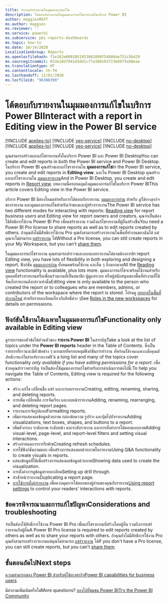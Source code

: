 ```yaml
---
title: ทำงานกับรายงานในมุมมองการแก้ไข
description: โต้ตอบกับรายงานในมุมมองการแก้ไขรายงานในบริการ Power BI
author: maggiesMSFT
ms.author: maggies
ms.reviewer: ''
ms.service: powerbi
ms.subservice: pbi-reports-dashboards
ms.topic: how-to
ms.date: 10/14/2020
LocalizationGroup: Reports
ms.openlocfilehash: f1e162e0002051853081898f548864e751c5b429
ms.sourcegitcommit: 653e18d7041d3dd1cf7a38010372366975a98eae
ms.translationtype: HT
ms.contentlocale: th-TH
ms.lasthandoff: 12/01/2020
ms.locfileid: "96388390"
---
```

# <a name="interact-with-a-report-in-editing-view-in-the-power-bi-service"></a><span data-ttu-id="32637-103">โต้ตอบกับรายงานในมุมมองการแก้ไขในบริการ Power BI</span><span class="sxs-lookup"><span data-stu-id="32637-103">Interact with a report in Editing view in the Power BI service</span></span>

<span data-ttu-id="32637-104">[!INCLUDE [applies-to](../includes/applies-to.md)] [!INCLUDE [yes-service](../includes/yes-service.md)] [!INCLUDE [no-desktop](../includes/no-desktop.md)]</span><span class="sxs-lookup"><span data-stu-id="32637-104">[!INCLUDE [applies-to](../includes/applies-to.md)] [!INCLUDE [yes-service](../includes/yes-service.md)] [!INCLUDE [no-desktop](../includes/no-desktop.md)]</span></span>

<span data-ttu-id="32637-105">คุณสามารถสร้างและแก้ไขรายงานทั้งในบริการ Power BI และ Power BI Desktop</span><span class="sxs-lookup"><span data-stu-id="32637-105">You can create and edit reports in both the Power BI service and Power BI Desktop.</span></span> <span data-ttu-id="32637-106">ในบริการ Power BI คุณสร้างและแก้ไขรายงานใน **มุมมองการแก้ไข**</span><span class="sxs-lookup"><span data-stu-id="32637-106">In the Power BI service, you create and edit reports in **Editing view**.</span></span> <span data-ttu-id="32637-107">และใน Power BI Desktop คุณสร้างและแก้ไขรายงานใน [มุมมองรายงาน](desktop-report-view.md)</span><span class="sxs-lookup"><span data-stu-id="32637-107">And in Power BI Desktop, you create and edit reports in [Report view](desktop-report-view.md).</span></span> <span data-ttu-id="32637-108">บทความนี้ครอบคลุมถึงมุมมองการแก้ไขในบริการ Power BI</span><span class="sxs-lookup"><span data-stu-id="32637-108">This article covers Editing view in the Power BI service.</span></span> 

<span data-ttu-id="32637-109">บริการ Power BI มีสองโหมดสำหรับการโต้ตอบกับรายงาน: [มุมมองการอ่าน](../consumer/end-user-reading-view.md) สำหรับ *ผู้ใช้ทางธุรกิจ* ของรายงาน และมุมมองการแก้ไขสำหรับเจ้าของและผู้สร้างรายงาน</span><span class="sxs-lookup"><span data-stu-id="32637-109">The Power BI service has two different modes for interacting with reports: [Reading view](../consumer/end-user-reading-view.md) for report *business users* and Editing view for report owners and creators.</span></span>  <span data-ttu-id="32637-110">คุณจำเป็นต้องใช้สิทธิการใช้งาน Power BI Pro เพื่อแชร์รายงาน รวมถึงแก้ไขรายงานที่ผู้อื่นสร้างขึ้น</span><span class="sxs-lookup"><span data-stu-id="32637-110">You need a Power BI Pro license to share reports as well as to edit reports created by others.</span></span> <span data-ttu-id="32637-111">ถ้าคุณยังไม่มีสิทธิการใช้งาน Pro คุณยังสามารถสร้างรายงานในพื้นที่ทำงานของฉันได้ แต่คุณจะไม่สามารถ [แชร์รายงาน](../collaborate-share/service-share-reports.md) ได้</span><span class="sxs-lookup"><span data-stu-id="32637-111">Without a Pro license, you can still create reports in your My Workspace, but you can't [share them](../collaborate-share/service-share-reports.md).</span></span>

<span data-ttu-id="32637-112">ในมุมมองการแก้ไขรายงาน คุณสามารถสำรวจและออกแบบรายงานได้ตามต้องการ</span><span class="sxs-lookup"><span data-stu-id="32637-112">In report Editing view, you have lots of flexibility in both exploring and designing a report.</span></span> <span data-ttu-id="32637-113">ฟังก์ชัน [มุมมองการอ่าน](../consumer/end-user-reading-view.md) ทั้งหมดพร้อมใช้งาน และอื่น ๆ อีกมากมาย</span><span class="sxs-lookup"><span data-stu-id="32637-113">All the [Reading view](../consumer/end-user-reading-view.md) functionality is available, plus lots more.</span></span> <span data-ttu-id="32637-114">มุมมองการแก้ไขจะพร้อมใช้งานสำหรับบุคคลที่สร้างรายงานหรือเพื่อนร่วมงานที่เป็นสมาชิก ผู้ดูแลระบบ หรือผู้สนับสนุนของพื้นที่ทำงานที่ใช้จัดเก็บรายงานดังกล่าวเท่านั้น</span><span class="sxs-lookup"><span data-stu-id="32637-114">Editing view is only available to the person who created the report or to colleagues who are members, admins, or contributors of the workspace where the report is stored.</span></span> <span data-ttu-id="32637-115">โปรดดู [บทบาทในพื้นที่ทำงานใหม่](../collaborate-share/service-new-workspaces.md#roles-in-the-new-workspaces) สำหรับรายละเอียดเกี่ยวกับสิทธิ์ต่าง ๆ</span><span class="sxs-lookup"><span data-stu-id="32637-115">See [Roles in the new workspaces](../collaborate-share/service-new-workspaces.md#roles-in-the-new-workspaces) for details on permissions.</span></span>

## <a name="functionality-only-available-in-editing-view"></a><span data-ttu-id="32637-116">ฟังก์ชันใช้งานได้เฉพาะในมุมมองการแก้ไข</span><span class="sxs-lookup"><span data-stu-id="32637-116">Functionality only available in Editing view</span></span>
<span data-ttu-id="32637-117">ดูรายการของหัวข้อใต้ส่วนหัวของ **รายงาน Power BI** ในสารบัญ</span><span class="sxs-lookup"><span data-stu-id="32637-117">Take a look at the list of topics under the **Power BI reports** header in the Table of Contents.</span></span> <span data-ttu-id="32637-118">ซึ่งเป็นรายการที่ยาวและมีหัวข้อต่าง ๆ มากมายที่ครอบคลุมฟังก์ชันการทำงาน *ที่พร้อมใช้งานเฉพาะเมื่อคุณมีสิทธิ์การแก้ไขสำหรับรายงาน*</span><span class="sxs-lookup"><span data-stu-id="32637-118">It's a long list and many of the topics cover functionality *only available if you have editing permissions for a report*.</span></span>  <span data-ttu-id="32637-119">เพื่อช่วยคุณสำรวจสารบัญ จำเป็นต้องใช้มุมมองการแก้ไขสำหรับการดำเนินการต่อไปนี้:</span><span class="sxs-lookup"><span data-stu-id="32637-119">To help you navigate the Table of Contents, Editing view is required for the following actions:</span></span>

* <span data-ttu-id="32637-120">สร้าง แก้ไข เปลี่ยนชื่อ แชร์ และการลบรายงาน</span><span class="sxs-lookup"><span data-stu-id="32637-120">Creating, editing, renaming, sharing, and deleting reports.</span></span>
* <span data-ttu-id="32637-121">การเพิ่ม เปลี่ยนชื่อ การจัดเรียง และลบหน้ารายงาน</span><span class="sxs-lookup"><span data-stu-id="32637-121">Adding, renaming, rearranging, and deleting report pages.</span></span>
* <span data-ttu-id="32637-122">รายงานการจัดรูปแบบ</span><span class="sxs-lookup"><span data-stu-id="32637-122">Formatting reports.</span></span>
* <span data-ttu-id="32637-123">เพิ่มการแสดงผลข้อมูลด้วยภาพ กล่องข้อความ รูปร่าง และปุ่มไปยังรายงาน</span><span class="sxs-lookup"><span data-stu-id="32637-123">Adding visualizations, text boxes, shapes, and buttons to a report.</span></span>
* <span data-ttu-id="32637-124">เพิ่มตัวกรอง ระดับภาพ ระดับหน้า และระดับรายงาน และการตั้งค่าการโต้ตอบแบบภาพ</span><span class="sxs-lookup"><span data-stu-id="32637-124">Adding visual-level, page-level, and report-level filters and setting visual interactions.</span></span>
* <span data-ttu-id="32637-125">สร้างกำหนดการการรีเฟรช</span><span class="sxs-lookup"><span data-stu-id="32637-125">Creating refresh schedules.</span></span>
* <span data-ttu-id="32637-126">การใช้ฟังก์ชันถามตอบ เพื่อสร้างการแสดงผลด้วยภาพในรายงาน</span><span class="sxs-lookup"><span data-stu-id="32637-126">Using Q&A functionality to create visuals in reports.</span></span>
* <span data-ttu-id="32637-127">แสดงข้อมูลที่ใช้เพื่อสร้างการแสดงผลข้อมูลด้วยภาพ</span><span class="sxs-lookup"><span data-stu-id="32637-127">Showing data used to create the visualization.</span></span> 
* <span data-ttu-id="32637-128">การตั้งค่าการดูข้อมูลรายละเอียด</span><span class="sxs-lookup"><span data-stu-id="32637-128">Setting up drill through.</span></span>
* <span data-ttu-id="32637-129">ทำซ้ำหน้ารายงาน</span><span class="sxs-lookup"><span data-stu-id="32637-129">Duplicating a report page.</span></span>
* <span data-ttu-id="32637-130">[การใช้การตั้งค่ารายงาน](power-bi-report-settings.md) เพื่อควบคุมการโต้ตอบของผู้อ่านของคุณกับรายงาน</span><span class="sxs-lookup"><span data-stu-id="32637-130">[Using report settings](power-bi-report-settings.md) to control your readers' interactions with reports.</span></span>

## <a name="considerations-and-troubleshooting"></a><span data-ttu-id="32637-131">ข้อควรพิจารณาและการแก้ไขปัญหา</span><span class="sxs-lookup"><span data-stu-id="32637-131">Considerations and troubleshooting</span></span>
<span data-ttu-id="32637-132">จำเป็นต้องใช้สิทธิ์การใช้งาน Power BI Pro เพื่อแก้ไขรายงานที่สร้างโดยผู้อื่น รวมถึงการแชร์รายงานกับผู้อื่น</span><span class="sxs-lookup"><span data-stu-id="32637-132">A Power BI Pro license is required to edit reports created by others as well as to share your reports with others.</span></span>  <span data-ttu-id="32637-133">ถ้าคุณยังไม่มีสิทธิการใช้งาน Pro คุณยังสามารถสร้างรายงานแต่คุณไม่สามารถ [แชร์รายงาน](../collaborate-share/service-share-reports.md) ได้</span><span class="sxs-lookup"><span data-stu-id="32637-133">If you don't have a Pro license, you can still create reports, but you can't [share them](../collaborate-share/service-share-reports.md).</span></span>


## <a name="next-steps"></a><span data-ttu-id="32637-134">ขั้นตอนถัดไป</span><span class="sxs-lookup"><span data-stu-id="32637-134">Next steps</span></span>

[<span data-ttu-id="32637-135">ความสามารถของ Power BI สำหรับผู้ใช้ทางธุรกิจ</span><span class="sxs-lookup"><span data-stu-id="32637-135">Power BI capabilities for business users</span></span>](../consumer/end-user-reading-view.md)

<span data-ttu-id="32637-136">มีคำถามเพิ่มเติมหรือไม่</span><span class="sxs-lookup"><span data-stu-id="32637-136">More questions?</span></span> [<span data-ttu-id="32637-137">ลองไปที่ชุมชน Power BI</span><span class="sxs-lookup"><span data-stu-id="32637-137">Try the Power BI Community</span></span>](https://community.powerbi.com/)
